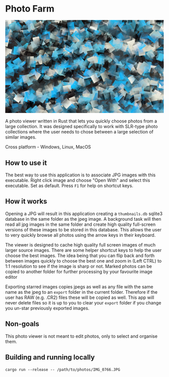 # Photo Farm

<img src="img/index.png">

A photo viewer written in Rust that lets you quickly choose photos from a large collection.
It was designed specifically to work with SLR-type photo collections where the user needs to chose between a large selection of similar images.

Cross platform - Windows, Linux, MacOS


## How to use it

The best way to use this application is to associate JPG images with this executable. Right click image and choose "Open With" and select this executable. Set as default. 
Press `F1` for help on shortcut keys.

## How it works

Opening a JPG will result in this application creating a `thumbnails.db` sqlite3 database in the same folder as the jpeg image. 
A background task will then read all jpg images in the same folder and create high quality full-screen versions of these images to be stored in this database. 
This allows the user to very quickly browse all photos using the arrow keys in their keyboard.

The viewer is designed to cache high quality full screen images of much larger source images. 
There are some helper shortcut keys to help the user choose the best images. 
The idea being that you can flip back and forth between images quickly to choose the best one and zoom in (Left CTRL) to 1:1 resolution to see if the image is sharp or not. 
Marked photos can be copied to another folder for further processing by your favourite image editor

Exporting starred images copies jpegs as well as any file with the same name as the jpeg to an `export` folder in the current folder. 
Therefore if the user has RAW (e.g. .CR2) files these will be copied as well. This app will never delete files so it is up to you to clear your `export` folder if you change you un-star previously exported images.

## Non-goals

This photo viewer is not meant to edit photos, only to select and organise them.

## Building and running locally

```
cargo run --release -- /path/to/photos/IMG_0766.JPG
```